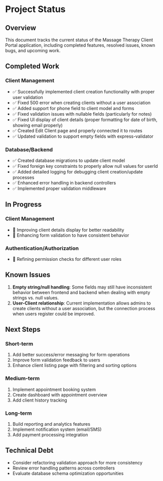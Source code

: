 # Project Status

## Overview
This document tracks the current status of the Massage Therapy Client Portal application, including completed features, resolved issues, known bugs, and upcoming work.

## Completed Work

### Client Management
- ✅ Successfully implemented client creation functionality with proper user validation
- ✅ Fixed 500 error when creating clients without a user association
- ✅ Added support for phone field to client model and forms
- ✅ Fixed validation issues with nullable fields (particularly for notes)
- ✅ Fixed UI display of client details (proper formatting for date of birth, showing email properly)
- ✅ Created Edit Client page and properly connected it to routes
- ✅ Updated validation to support empty fields with express-validator

### Database/Backend
- ✅ Created database migrations to update client model
- ✅ Fixed foreign key constraints to properly allow null values for userId
- ✅ Added detailed logging for debugging client creation/update processes
- ✅ Enhanced error handling in backend controllers
- ✅ Implemented proper validation middleware

## In Progress

### Client Management
- 🔄 Improving client details display for better readability
- 🔄 Enhancing form validation to have consistent behavior 

### Authentication/Authorization
- 🔄 Refining permission checks for different user roles

## Known Issues
1. **Empty string/null handling**: Some fields may still have inconsistent behavior between frontend and backend when dealing with empty strings vs. null values.
2. **User-Client relationship**: Current implementation allows admins to create clients without a user association, but the connection process when users register could be improved.

## Next Steps

### Short-term
1. Add better success/error messaging for form operations
2. Improve form validation feedback to users
3. Enhance client listing page with filtering and sorting options

### Medium-term
1. Implement appointment booking system
2. Create dashboard with appointment overview
3. Add client history tracking

### Long-term
1. Build reporting and analytics features
2. Implement notification system (email/SMS)
3. Add payment processing integration

## Technical Debt
- Consider refactoring validation approach for more consistency
- Review error handling patterns across controllers
- Evaluate database schema optimization opportunities 